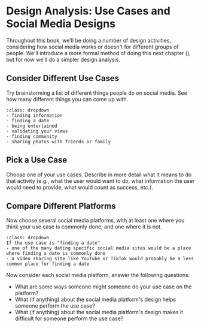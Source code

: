 # Design Analysis: Use Cases and Social Media Designs

Throughout this book, we'll be doing a number of design activities, considering how social media works or doesn't for different groups of people. We'll introduce a more formal method of doing this next chapter ([](../ch06_authenticity/08_design_analysis_facebook_name.md)), but for now we'll do a simpler design analysis.

## Consider Different Use Cases

Try brainstorming a list of different things people do on social media. See how many different things you can come up with.

````{admonition} If you can't think of any uses open this for some starting ideas
:class: dropdown
- finding information
- finding a date
- being entertained
- validating your views
- finding community
- sharing photos with friends or family
````

## Pick a Use Case

Choose one of your use cases. Describe in more detail what it means to do that activity (e.g., what the user would want to do, what information the user would need to provide, what would count as success, etc.).


## Compare Different Platforms
Now choose several social media platforms, with at least one where you think your use case is commonly done, and one where it is not.

````{admonition} Open this for a concrete example
:class: dropdown
If the use case is "finding a date"
- one of the many dating specific social media sites would be a place where finding a date is commonly done
- a video sharing site like YouTube or TikTok would probably be a less common place for finding a date
````

Now consider each social media platform, answer the following questions:
- What are some ways someone might someone do your use case on the platform?
- What (if anything) about the social media platform's design helps someone perform the use case?
- What (if anything) about the social media platform's design makes it difficult for someone perform the use case?
